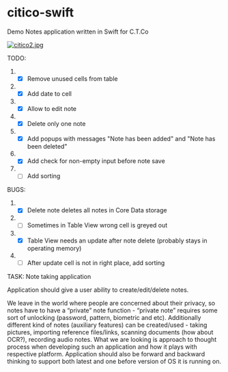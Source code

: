 # citico-swift

Demo Notes application written in Swift for C.T.Co

[![citico2.jpg](https://s8.postimg.cc/bq12gms8l/citico2.jpg)](https://postimg.cc/image/bd9oag9yp/)

TODO:
1) - [x] Remove unused cells from table
2) - [x] Add date to cell
3) - [x] Allow to edit note
4) - [x] Delete only one note
5) - [x] Add popups with messages "Note has been added" and "Note has been deleted"
6) - [x] Add check for non-empty input before note save
7) - [ ] Add sorting

BUGS:
1) - [x] Delete note deletes all notes in Core Data storage
2) - [ ] Sometimes in Table View wrong cell is greyed out
3) - [x] Table View needs an update after note delete (probably stays in operating memory)
4) - [ ] After update cell is not in right place, add sorting

TASK:
Note taking application

Application should give a user ability to create/edit/delete notes.

We leave in the world where people are concerned about their privacy, so notes have to have a “private” note function - “private note” requires some sort of unlocking (password, pattern, biometric and etc). Additionally different kind of notes (auxiliary features) can be created/used - taking pictures, importing reference files/links, scanning documents (how about OCR?), recording audio notes. What we are looking is approach to thought process when developing such an application and how it plays with respective platform. Application should also be forward and backward thinking to support both latest and one before version of OS it is running on.
